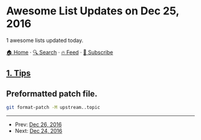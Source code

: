 # Awesome List Updates on Dec 25, 2016

1 awesome lists updated today.

[🏠 Home](/README.md) · [🔍 Search](https://www.trackawesomelist.com/search/) · [🔥 Feed](https://www.trackawesomelist.com/rss.xml) · [📮 Subscribe](https://trackawesomelist.us17.list-manage.com/subscribe?u=d2f0117aa829c83a63ec63c2f&id=36a103854c)



## [1. Tips](/content/git-tips/tips/README.md)

## Preformatted patch file.

```sh
git format-patch -M upstream..topic
```

---

- Prev: [Dec 26, 2016](/content/2016/12/26/README.md)
- Next: [Dec 24, 2016](/content/2016/12/24/README.md)